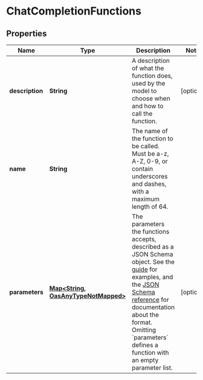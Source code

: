 

# ChatCompletionFunctions

## Properties

Name | Type | Description | Notes
------------ | ------------- | ------------- | -------------
**description** | **String** | A description of what the function does, used by the model to choose when and how to call the function. |  [optional]
**name** | **String** | The name of the function to be called. Must be a-z, A-Z, 0-9, or contain underscores and dashes, with a maximum length of 64. | 
**parameters** | [**Map&lt;String, OasAnyTypeNotMapped&gt;**](OasAnyTypeNotMapped.md) | The parameters the functions accepts, described as a JSON Schema object. See the [guide](/docs/guides/text-generation/function-calling) for examples, and the [JSON Schema reference](https://json-schema.org/understanding-json-schema/) for documentation about the format.   Omitting &#x60;parameters&#x60; defines a function with an empty parameter list. |  [optional]




